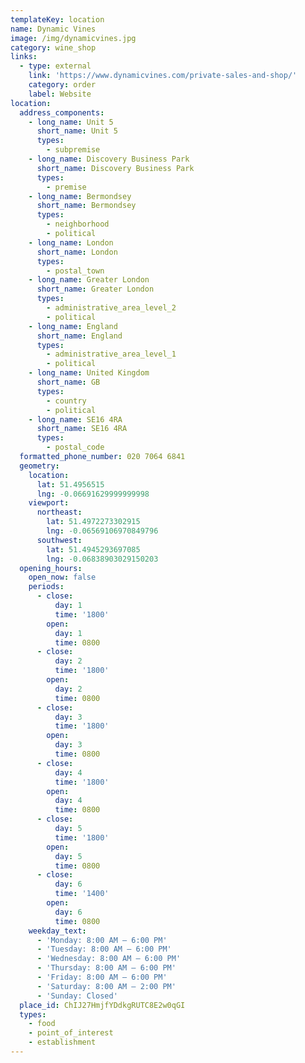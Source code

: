 ```yaml
---
templateKey: location
name: Dynamic Vines
image: /img/dynamicvines.jpg
category: wine_shop
links:
  - type: external
    link: 'https://www.dynamicvines.com/private-sales-and-shop/'
    category: order
    label: Website
location:
  address_components:
    - long_name: Unit 5
      short_name: Unit 5
      types:
        - subpremise
    - long_name: Discovery Business Park
      short_name: Discovery Business Park
      types:
        - premise
    - long_name: Bermondsey
      short_name: Bermondsey
      types:
        - neighborhood
        - political
    - long_name: London
      short_name: London
      types:
        - postal_town
    - long_name: Greater London
      short_name: Greater London
      types:
        - administrative_area_level_2
        - political
    - long_name: England
      short_name: England
      types:
        - administrative_area_level_1
        - political
    - long_name: United Kingdom
      short_name: GB
      types:
        - country
        - political
    - long_name: SE16 4RA
      short_name: SE16 4RA
      types:
        - postal_code
  formatted_phone_number: 020 7064 6841
  geometry:
    location:
      lat: 51.4956515
      lng: -0.06691629999999998
    viewport:
      northeast:
        lat: 51.4972273302915
        lng: -0.06569106970849796
      southwest:
        lat: 51.4945293697085
        lng: -0.06838903029150203
  opening_hours:
    open_now: false
    periods:
      - close:
          day: 1
          time: '1800'
        open:
          day: 1
          time: 0800
      - close:
          day: 2
          time: '1800'
        open:
          day: 2
          time: 0800
      - close:
          day: 3
          time: '1800'
        open:
          day: 3
          time: 0800
      - close:
          day: 4
          time: '1800'
        open:
          day: 4
          time: 0800
      - close:
          day: 5
          time: '1800'
        open:
          day: 5
          time: 0800
      - close:
          day: 6
          time: '1400'
        open:
          day: 6
          time: 0800
    weekday_text:
      - 'Monday: 8:00 AM – 6:00 PM'
      - 'Tuesday: 8:00 AM – 6:00 PM'
      - 'Wednesday: 8:00 AM – 6:00 PM'
      - 'Thursday: 8:00 AM – 6:00 PM'
      - 'Friday: 8:00 AM – 6:00 PM'
      - 'Saturday: 8:00 AM – 2:00 PM'
      - 'Sunday: Closed'
  place_id: ChIJ27HmjfYDdkgRUTC8E2w0qGI
  types:
    - food
    - point_of_interest
    - establishment
---
```

